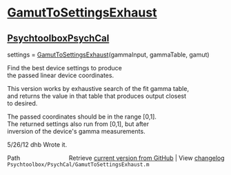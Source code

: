 # [GamutToSettingsExhaust](GamutToSettingsExhaust)
## [Psychtoolbox](Psychtoolbox)[PsychCal](PsychCal)

settings = [GamutToSettingsExhaust](GamutToSettingsExhaust)(gammaInput, gammaTable, gamut)  
  
Find the best device settings to produce  
the passed linear device coordinates.  
  
This version works by exhaustive search of the fit gamma table,  
and returns the value in that table that produces output closest  
to desired.  
  
The passed coordinates should be in the range [0,1].  
The returned settings also run from [0,1], but after  
inversion of the device's gamma measurements.  
  
5/26/12  dhb  Wrote it.  




<div class="code_header" style="text-align:right;">
  <span style="float:left;">Path&nbsp;&nbsp;</span> <span class="counter">Retrieve <a href=
  "https://raw.github.com/Psychtoolbox-3/Psychtoolbox-3/beta/Psychtoolbox/PsychCal/GamutToSettingsExhaust.m">current version from GitHub</a> | View <a href=
  "https://github.com/Psychtoolbox-3/Psychtoolbox-3/commits/beta/Psychtoolbox/PsychCal/GamutToSettingsExhaust.m">changelog</a></span>
</div>
<div class="code">
  <code>Psychtoolbox/PsychCal/GamutToSettingsExhaust.m</code>
</div>

